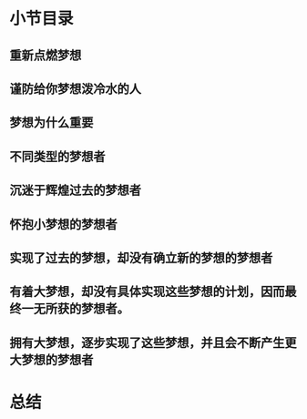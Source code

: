 # 小节目录
## 重新点燃梦想
## 谨防给你梦想泼冷水的人
## 梦想为什么重要
## 不同类型的梦想者
## 沉迷于辉煌过去的梦想者
## 怀抱小梦想的梦想者
## 实现了过去的梦想，却没有确立新的梦想的梦想者
## 有着大梦想，却没有具体实现这些梦想的计划，因而最终一无所获的梦想者。
## 拥有大梦想，逐步实现了这些梦想，并且会不断产生更大梦想的梦想者
# 总结
